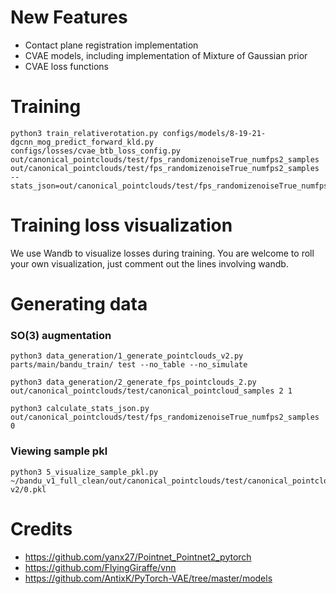 # New Features
- Contact plane registration implementation
- CVAE models, including implementation of Mixture of Gaussian prior
- CVAE loss functions

# Training
```
python3 train_relativerotation.py configs/models/8-19-21-dgcnn_mog_predict_forward_kld.py 
configs/losses/cvae_btb_loss_config.py out/canonical_pointclouds/test/fps_randomizenoiseTrue_numfps2_samples 
out/canonical_pointclouds/test/fps_randomizenoiseTrue_numfps2_samples --stats_json=out/canonical_pointclouds/test/fps_randomizenoiseTrue_numfps2_samples/rr_pn_stats.json

```

# Training loss visualization
We use Wandb to visualize losses during training. 
You are welcome to roll your own visualization, just comment out the lines involving wandb.

# Generating data
### SO(3) augmentation

```
python3 data_generation/1_generate_pointclouds_v2.py parts/main/bandu_train/ test --no_table --no_simulate

python3 data_generation/2_generate_fps_pointclouds_2.py out/canonical_pointclouds/test/canonical_pointcloud_samples 2 1
 
python3 calculate_stats_json.py out/canonical_pointclouds/test/fps_randomizenoiseTrue_numfps2_samples 0
```

### Viewing sample pkl

```
python3 5_visualize_sample_pkl.py ~/bandu_v1_full_clean/out/canonical_pointclouds/test/canonical_pointcloud_samples/Egg\ v2/0.pkl
```


# Credits

- https://github.com/yanx27/Pointnet_Pointnet2_pytorch
- https://github.com/FlyingGiraffe/vnn
- https://github.com/AntixK/PyTorch-VAE/tree/master/models